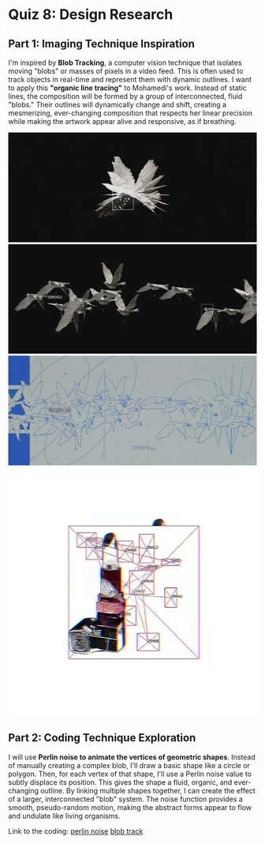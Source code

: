 # Quiz 8: Design Research

## Part 1: Imaging Technique Inspiration

I'm inspired by **Blob Tracking**, a computer vision technique that isolates moving "blobs" or masses of pixels in a video feed. This is often used to track objects in real-time and represent them with dynamic outlines. I want to apply this **"organic line tracing"** to Mohamedi's work. Instead of static lines, the composition will be formed by a group of interconnected, fluid "blobs." Their outlines will dynamically change and shift, creating a mesmerizing, ever-changing composition that respects her linear precision while making the artwork appear alive and responsive, as if breathing.

![Image](readmeImages/arknights.jpg)
![Image](readmeImages/videoframe_19975.png)



## Part 2: Coding Technique Exploration

I will use **Perlin noise to animate the vertices of geometric shapes**. Instead of manually creating a complex blob, I'll draw a basic shape like a circle or polygon. Then, for each vertex of that shape, I'll use a Perlin noise value to subtly displace its position. This gives the shape a fluid, organic, and ever-changing outline. By linking multiple shapes together, I can create the effect of a larger, interconnected "blob" system. The noise function provides a smooth, pseudo-random motion, making the abstract forms appear to flow and undulate like living organisms.


Link to the coding: 
[perlin noise](https://p5js.org/examples/repetition-noise/)
[blob track](https://openprocessing.org/sketch/2546873)